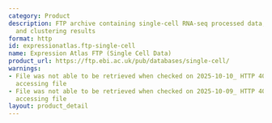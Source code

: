 ```yaml
---
category: Product
description: FTP archive containing single-cell RNA-seq processed data, cell metadata,
  and clustering results
format: http
id: expressionatlas.ftp-single-cell
name: Expression Atlas FTP (Single Cell Data)
product_url: https://ftp.ebi.ac.uk/pub/databases/single-cell/
warnings:
- File was not able to be retrieved when checked on 2025-10-10_ HTTP 404 error when
  accessing file
- File was not able to be retrieved when checked on 2025-10-09_ HTTP 404 error when
  accessing file
layout: product_detail
---
```

